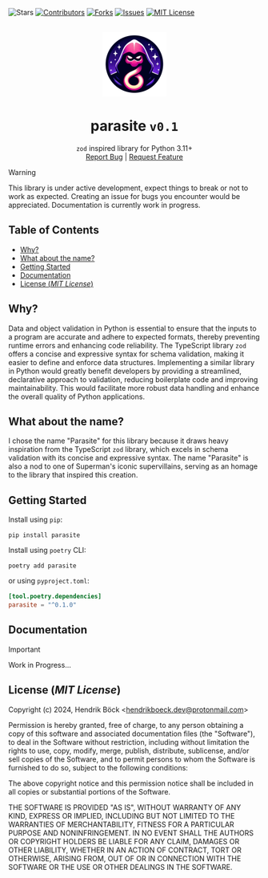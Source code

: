 ![Stars][stars-shield]
[![Contributors][contributors-shield]][contributors-url]
[![Forks][forks-shield]][forks-url]
[![Issues][issues-shield]][issues-url]
[![MIT License][license-shield]][license-url]


<br />
<div align="center">
<a href="https://github.com/hendrikboeck/parasite">
    <img src="https://raw.githubusercontent.com/hendrikboeck/parasite/main/.github/parasite_logo.png" alt="Logo" width="128" height="128">
</a>

<h1 align="center">parasite <code>v0.1</code></h1>

<p align="center">
    <code>zod</code> inspired library for Python 3.11+
    <br />
    <a href="https://github.com/hendrikboeck/parasite/issues/new?labels=bug&template=bug-report---.md">Report Bug</a>
    |
    <a href="https://github.com/ohendrikboeck/parasite/issues/new?labels=enhancement&template=feature-request---.md">Request Feature</a>
</p>
</div>

> [!WARNING]
>
> This library is under active development, expect things to break or not to work as expected.
> Creating an issue for bugs you encounter would be appreciated. Documentation is currently work in
> progress.

## Table of Contents

- [Why?](#why)
- [What about the name?](#what-about-the-name)
- [Getting Started](#getting-started)
- [Documentation](#documentation)
- [License (_MIT License_)](#license-mit-license)

## Why?

Data and object validation in Python is essential to ensure that the inputs to a program are
accurate and adhere to expected formats, thereby preventing runtime errors and enhancing code
reliability. The TypeScript library `zod` offers a concise and expressive syntax for schema
validation, making it easier to define and enforce data structures. Implementing a similar library
in Python would greatly benefit developers by providing a streamlined, declarative approach to
validation, reducing boilerplate code and improving maintainability. This would facilitate more
robust data handling and enhance the overall quality of Python applications.

## What about the name?

I chose the name "Parasite" for this library because it draws heavy inspiration from the TypeScript
`zod` library, which excels in schema validation with its concise and expressive syntax. The name
"Parasite" is also a nod to one of Superman's iconic supervillains, serving as an homage to the
library that inspired this creation.

## Getting Started

Install using `pip`:

```
pip install parasite
```

Install using `poetry` CLI:

```
poetry add parasite
```

or using `pyproject.toml`:

```toml
[tool.poetry.dependencies]
parasite = "^0.1.0"
```

## Documentation

> [!IMPORTANT]
> Work in Progress...

## License (_MIT License_)

Copyright (c) 2024, Hendrik Böck <<hendrikboeck.dev@protonmail.com>>

Permission is hereby granted, free of charge, to any person obtaining a copy
of this software and associated documentation files (the "Software"), to deal
in the Software without restriction, including without limitation the rights
to use, copy, modify, merge, publish, distribute, sublicense, and/or sell
copies of the Software, and to permit persons to whom the Software is
furnished to do so, subject to the following conditions:

The above copyright notice and this permission notice shall be included in all
copies or substantial portions of the Software.

THE SOFTWARE IS PROVIDED "AS IS", WITHOUT WARRANTY OF ANY KIND, EXPRESS OR
IMPLIED, INCLUDING BUT NOT LIMITED TO THE WARRANTIES OF MERCHANTABILITY,
FITNESS FOR A PARTICULAR PURPOSE AND NONINFRINGEMENT. IN NO EVENT SHALL THE
AUTHORS OR COPYRIGHT HOLDERS BE LIABLE FOR ANY CLAIM, DAMAGES OR OTHER
LIABILITY, WHETHER IN AN ACTION OF CONTRACT, TORT OR OTHERWISE, ARISING FROM,
OUT OF OR IN CONNECTION WITH THE SOFTWARE OR THE USE OR OTHER DEALINGS IN THE
SOFTWARE.

[license-shield]: https://img.shields.io/github/license/hendrikboeck/parasite?style=for-the-badge
[license-url]: https://github.com/hendrikboeck/parasite/blob/main/LICENSE
[issues-shield]: https://img.shields.io/github/issues/hendrikboeck/parasite?style=for-the-badge
[issues-url]: https://github.com/hendrikboeck/parasite/issues
[forks-shield]: https://img.shields.io/github/forks/hendrikboeck/parasite?style=for-the-badge
[forks-url]: https://github.com/hendrikboeck/parasite/forks
[contributors-shield]: https://img.shields.io/github/contributors/hendrikboeck/parasite?style=for-the-badge
[contributors-url]: https://github.com/hendrikboeck/parasite/contributors
[stars-shield]: https://img.shields.io/github/stars/hendrikboeck/parasite?style=for-the-badge
